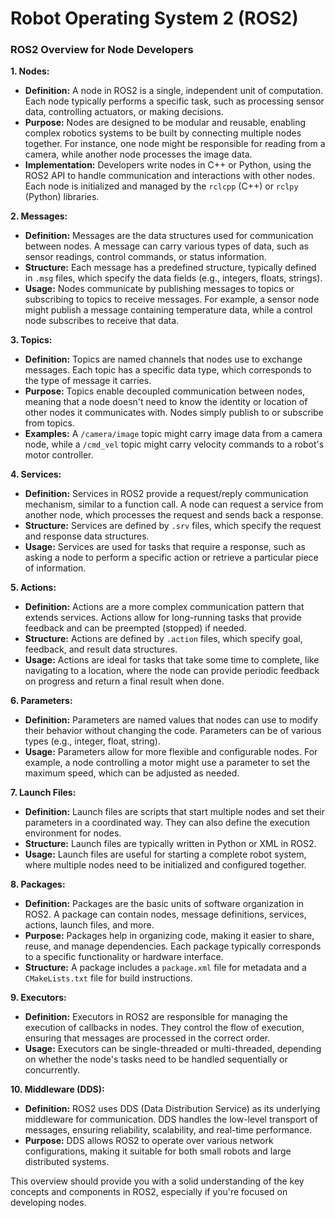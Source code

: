 # Robot Operating System 2 (ROS2)

### ROS2 Overview for Node Developers

**1. Nodes:**

- **Definition:** A node in ROS2 is a single, independent unit of computation. Each node typically performs a specific task, such as processing sensor data, controlling actuators, or making decisions.
- **Purpose:** Nodes are designed to be modular and reusable, enabling complex robotics systems to be built by connecting multiple nodes together. For instance, one node might be responsible for reading from a camera, while another node processes the image data.
- **Implementation:** Developers write nodes in C++ or Python, using the ROS2 API to handle communication and interactions with other nodes. Each node is initialized and managed by the `rclcpp` (C++) or `rclpy` (Python) libraries.

**2. Messages:**

- **Definition:** Messages are the data structures used for communication between nodes. A message can carry various types of data, such as sensor readings, control commands, or status information.
- **Structure:** Each message has a predefined structure, typically defined in `.msg` files, which specify the data fields (e.g., integers, floats, strings).
- **Usage:** Nodes communicate by publishing messages to topics or subscribing to topics to receive messages. For example, a sensor node might publish a message containing temperature data, while a control node subscribes to receive that data.

**3. Topics:**

- **Definition:** Topics are named channels that nodes use to exchange messages. Each topic has a specific data type, which corresponds to the type of message it carries.
- **Purpose:** Topics enable decoupled communication between nodes, meaning that a node doesn't need to know the identity or location of other nodes it communicates with. Nodes simply publish to or subscribe from topics.
- **Examples:** A `/camera/image` topic might carry image data from a camera node, while a `/cmd_vel` topic might carry velocity commands to a robot's motor controller.

**4. Services:**

- **Definition:** Services in ROS2 provide a request/reply communication mechanism, similar to a function call. A node can request a service from another node, which processes the request and sends back a response.
- **Structure:** Services are defined by `.srv` files, which specify the request and response data structures.
- **Usage:** Services are used for tasks that require a response, such as asking a node to perform a specific action or retrieve a particular piece of information.

**5. Actions:**

- **Definition:** Actions are a more complex communication pattern that extends services. Actions allow for long-running tasks that provide feedback and can be preempted (stopped) if needed.
- **Structure:** Actions are defined by `.action` files, which specify goal, feedback, and result data structures.
- **Usage:** Actions are ideal for tasks that take some time to complete, like navigating to a location, where the node can provide periodic feedback on progress and return a final result when done.

**6. Parameters:**

- **Definition:** Parameters are named values that nodes can use to modify their behavior without changing the code. Parameters can be of various types (e.g., integer, float, string).
- **Usage:** Parameters allow for more flexible and configurable nodes. For example, a node controlling a motor might use a parameter to set the maximum speed, which can be adjusted as needed.

**7. Launch Files:**

- **Definition:** Launch files are scripts that start multiple nodes and set their parameters in a coordinated way. They can also define the execution environment for nodes.
- **Structure:** Launch files are typically written in Python or XML in ROS2.
- **Usage:** Launch files are useful for starting a complete robot system, where multiple nodes need to be initialized and configured together.

**8. Packages:**

- **Definition:** Packages are the basic units of software organization in ROS2. A package can contain nodes, message definitions, services, actions, launch files, and more.
- **Purpose:** Packages help in organizing code, making it easier to share, reuse, and manage dependencies. Each package typically corresponds to a specific functionality or hardware interface.
- **Structure:** A package includes a `package.xml` file for metadata and a `CMakeLists.txt` file for build instructions.

**9. Executors:**

- **Definition:** Executors in ROS2 are responsible for managing the execution of callbacks in nodes. They control the flow of execution, ensuring that messages are processed in the correct order.
- **Usage:** Executors can be single-threaded or multi-threaded, depending on whether the node's tasks need to be handled sequentially or concurrently.

**10. Middleware (DDS):**

- **Definition:** ROS2 uses DDS (Data Distribution Service) as its underlying middleware for communication. DDS handles the low-level transport of messages, ensuring reliability, scalability, and real-time performance.
- **Purpose:** DDS allows ROS2 to operate over various network configurations, making it suitable for both small robots and large distributed systems.

This overview should provide you with a solid understanding of the key concepts and components in ROS2, especially if you're focused on developing nodes.
